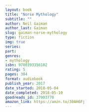 ```yaml
---
layout: book
title: "Norse Mythology"
subtitle: ""
author: Neil Gaiman
author_last: Gaiman
slug: gaiman-norse-mythology
type: fiction
img: true
series: 
part: 
genres:
- mythology
isbn: 9780393356182
rating: 5
pages: 304
format: audiobook
publish_year: 2017
date_started: 2018-05-04
date_completed: 2018-05-10
goodreads_id: 37903770
amazon_link: https://amzn.to/30AH6Fj
---
```

